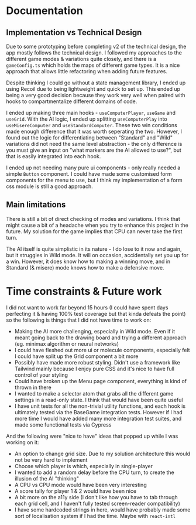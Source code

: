 # Documentation

## Implementation vs Technical Design

Due to some prototyping before completing v2 of the technical design, the app mostly follows the technical design. I followed my approaches to the different game modes & variations quite closely, and there is a `gameConfig.ts` which holds the maps of different game types. It is a nice approach that allows little refactoring when adding future features.

Despite thinking I could go without a state management library, I ended up using Recoil due to being lightweight and quick to set up. This ended up being a very good decision because they work very well when paired with hooks to compartmentalize different domains of code.

I ended up making three main hooks - `useComputerPlayer`, `useGame` and `useGrid`. With the AI logic, I ended up splitting `useComputerPlay` into `useMisereComputer` and `useStandardComputer`. These two win conditions made enough difference that it was worth seperating the two. However, I found out the logic for differentiating between "Standard" and "Wild" variations did not need the same level abstraction - the only difference is you must give an input on "what markers are the AI allowed to use?", but that is easily integrated into each hook.

I ended up not needing many pure ui components - only really needed a simple `Button` component. I could have made some customised form components for the menu to use, but I think my implementation of a form css module is still a good approach.

## Main limitations

There is still a bit of direct checking of modes and variations. I think that might cause a bit of a headache when you try to enhance this project in the future. My solution for the game implies that CPU can never take the first turn. 

The AI itself is quite simplistic in its nature - I do lose to it now and again, but it struggles in Wild mode. It will on occasion, accidentally set you up for a win. However, it does know how to making a winning move, and in Standard (& misere) mode knows how to make a defensive move.

# Time constraints & Future work

I did not want to work far beyond 15 hours (I could have spent days perfecting it & having 100% test coverage but that kinda defeats the point) so the following is things that I did not have time to work on:

- Making the AI more challenging, especially in Wild mode. Even if it meant going back to the drawing board and trying a different approach (eg. minimax algorithm or neural networks)
- I could have fleshed out more ui or molecule components, especially felt I could have split up the Grid component a bit more
- Possibly have made more robust styling. Didn't use a framework like Tailwind mainly because I enjoy pure CSS and it's nice to have full control of your styling
- Could have broken up the Menu page component, everything is kind of thrown in there
- I wanted to make a selector atom that grabs all the different game settings in a read-only state. I think that would have been quite useful
- I have unit tests for all the non-trivial utility functions, and each hook is ultimately tested via the BaseGame integration tests. However if I had more time I would have added many more integration test suites, and made some functional tests via Cypress

And the following were "nice to have" ideas that popped up while I was working on it:

- An option to change grid size. Due to my solution architecture this would not be very hard to implement
- Choose which player is which, especially in single-player
- I wanted to add a random delay before the CPU turn, to create the illusion of the AI "thinking"
- A CPU vs CPU mode would have been very interesting
- A score tally for player 1 & 2 would have been nice
- A bit more on the a11y side (I don't like how you have to tab through each grid cell, and I haven't fully tested screen-reader compatibility)
- I have some hardcoded strings in here, would have probably made some sort of localisation system if I had the time. Maybe with `react-intl`
